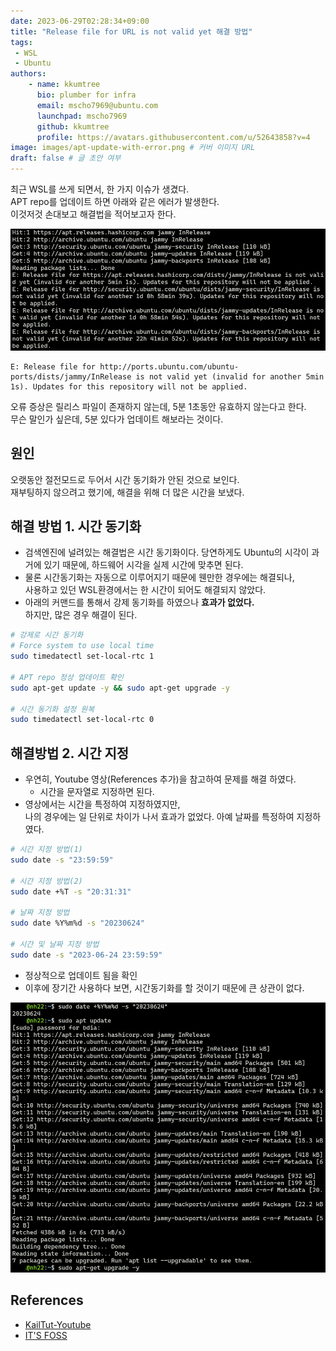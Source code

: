 ```yaml
---
date: 2023-06-29T02:28:34+09:00
title: "Release file for URL is not valid yet 해결 방법"
tags:
 - WSL
 - Ubuntu
authors:
    - name: kkumtree
      bio: plumber for infra
      email: mscho7969@ubuntu.com
      launchpad: mscho7969
      github: kkumtree
      profile: https://avatars.githubusercontent.com/u/52643858?v=4 
image: images/apt-update-with-error.png # 커버 이미지 URL
draft: false # 글 초안 여부
---
```


최근 WSL를 쓰게 되면서, 한 가지 이슈가 생겼다.  
APT repo를 업데이트 하면 아래와 같은 에러가 발생한다.  
이것저것 손대보고 해결법을 적어보고자 한다.  

![apt-update-with-error](images/apt-update-with-error.png)  

```message
E: Release file for http://ports.ubuntu.com/ubuntu-ports/dists/jammy/InRelease is not valid yet (invalid for another 5min 1s). Updates for this repository will not be applied.
```

오류 증상은 릴리스 파일이 존재하지 않는데, 5분 1초동안 유효하지 않는다고 한다.  
무슨 말인가 싶은데, 5분 있다가 업데이트 해보라는 것이다.  

## 원인

오랫동안 절전모드로 두어서 시간 동기화가 안된 것으로 보인다.  
재부팅하지 않으려고 했기에, 해결을 위해 더 많은 시간을 보냈다.

## 해결 방법 1. 시간 동기화

- 검색엔진에 널려있는 해결법은 시간 동기화이다.
  당연하게도 Ubuntu의 시각이 과거에 있기 때문에, 하드웨어 시각을 실제 시간에 맞추면 된다.  
- 물론 시간동기화는 자동으로 이루어지기 때문에 웬만한 경우에는 해결되나,  
  사용하고 있던 WSL환경에서는 한 시간이 되어도 해결되지 않았다.  
- 아래의 커맨드를 통해서 강제 동기화를 하였으나 **효과가 없었다.**  
  하지만, 많은 경우 해결이 된다.

```bash
# 강제로 시간 동기화
# Force system to use local time
sudo timedatectl set-local-rtc 1

# APT repo 정상 업데이트 확인
sudo apt-get update -y && sudo apt-get upgrade -y

# 시간 동기화 설정 원복
sudo timedatectl set-local-rtc 0
```

## 해결방법 2. 시간 지정

- 우연히, Youtube 영상(References 추가)을 참고하여 문제를 해결 하였다.  
  - 시간을 문자열로 지정하면 된다.
- 영상에서는 시간을 특정하여 지정하였지만,  
  나의 경우에는 일 단위로 차이가 나서 효과가 없었다. 아예 날짜를 특정하여 지정하였다.  
  
```bash
# 시간 지정 방법(1)
sudo date -s "23:59:59"

# 시간 지정 방법(2)
sudo date +%T -s "20:31:31"

# 날짜 지정 방법
sudo date %Y%m%d -s "20230624" 

# 시간 및 날짜 지정 방법
sudo date -s "2023-06-24 23:59:59"
```

- 정상적으로 업데이트 됨을 확인
- 이후에 장기간 사용하다 보면, 시간동기화를 할 것이기 때문에 큰 상관이 없다.

![apt-update-without-error](images/apt-update-without-error.png)

## References

- [KailTut-Youtube](https://www.youtube.com/watch?v=Ym0-yRVqWmw)
- [IT'S FOSS](https://itsfoss.com/fix-repository-not-valid-yet-error-ubuntu/)
